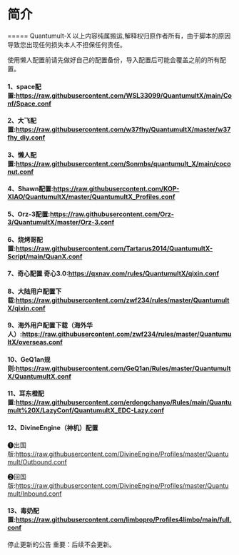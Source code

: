 # 简介
=====
Quantumult-X
以上内容纯属搬运,解释权归原作者所有，由于脚本的原因导致您出现任何损失本人不担保任何责任。


使用懒人配置前请先做好自己的配置备份，导入配置后可能会覆盖之前的所有配置。

#### 1、space配置:https://raw.githubusercontent.com/WSL33099/QuantumultX/main/Conf/Space.conf

#### 2、大飞配置:https://raw.githubusercontent.com/w37fhy/QuantumultX/master/w37fhy_diy.conf

#### 3、懒人配置:https://raw.githubusercontent.com/Sonmbs/quantumult_X/main/coconut.conf 

#### 4、Shawn配置:https://raw.githubusercontent.com/KOP-XIAO/QuantumultX/master/QuantumultX_Profiles.conf 

#### 5、Orz-3配置:https://raw.githubusercontent.com/Orz-3/QuantumultX/master/Orz-3.conf 

#### 6、烧烤哥配置:https://raw.githubusercontent.com/Tartarus2014/QuantumultX-Script/main/QuanX.conf

#### 7、奇心配置 奇心3.0:https://qxnav.com/rules/QuantumultX/qixin.conf

#### 8、大陆用户配置下载:https://raw.githubusercontent.com/zwf234/rules/master/QuantumultX/qixin.conf

#### 9、海外用户配置下载（海外华人）:https://raw.githubusercontent.com/zwf234/rules/master/QuantumultX/overseas.conf

#### 10、GeQ1an规则:https://raw.githubusercontent.com/GeQ1an/Rules/master/QuantumultX/QuantumultX.conf 

#### 11、耳东橙配置:https://raw.githubusercontent.com/erdongchanyo/Rules/main/Quantumult%20X/LazyConf/QuantumultX_EDC-Lazy.conf

#### 12、DivineEngine（神机）配置
❶出国版:https://raw.githubusercontent.com/DivineEngine/Profiles/master/Quantumult/Outbound.conf

❷回国版:https://raw.githubusercontent.com/DivineEngine/Profiles/master/Quantumult/Inbound.conf

#### 13、毒奶配置:https://raw.githubusercontent.com/limbopro/Profiles4limbo/main/full.conf

停止更新的公告
重要：后续不会更新。






